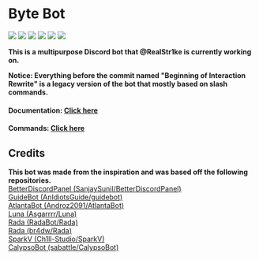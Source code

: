 # **Byte Bot**

![](https://img.shields.io/badge/Made%20by-Thandi%20M-blue) ![](https://img.shields.io/github/issues/RealStr1ke/Byte) ![](https://img.shields.io/github/forks/RealStr1ke/Byte) ![](https://img.shields.io/github/stars/RealStr1ke/Byte) ![](https://img.shields.io/github/license/RealStr1ke/Byte) ![](https://wakatime.com/badge/github/RealStr1ke/Byte.svg)

**This is a multipurpose Discord bot that @RealStr1ke is currently working on.**

**Notice: Everything before the commit named "Beginning of Interaction Rewrite" is a legacy version of the bot that mostly based on slash commands.**

#### **Documentation: [Click here](https://byte.str1ke.codes)**
#### **Commands: [Click here](https://github.com/RealStr1ke/Byte/blob/docs/commands.md)**

## Credits

**This bot was made from the inspiration and was based off the following repositories.** <br>
[BetterDiscordPanel (SanjaySunil/BetterDiscordPanel)](https://github.com/SanjaySunil/BetterDiscordPanel) <br>
[GuideBot (AnIdiotsGuide/guidebot)](https://github.com/AnIdiotsGuide/guidebot) <br>
[AtlantaBot (Androz2091/AtlantaBot)](https://github.com/Androz2091/AtlantaBot) <br>
[Luna (Asgarrrr/Luna)](https://github.com/Asgarrrr/Luna) <br>
[Rada (RadaBot/Rada)](https://github.com/RadaBot/Rada) <br>
[Rada (br4dw/Rada)](https://github.com/br4dw/Rada) <br>
[SparkV (Ch1ll-Studio/SparkV)](https://github.com/Ch1ll-Studio/SparkV) <br>
[CalypsoBot (sabattle/CalypsoBot)](https://github.com/sabattle/CalypsoBot) <br>
